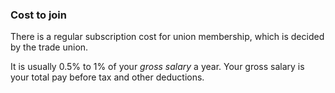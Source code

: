 ###  **Cost to join**

There is a regular subscription cost for union membership, which is decided by
the trade union.

It is usually 0.5% to 1% of your _gross salary_ a year. Your gross salary is
your total pay before tax and other deductions.
